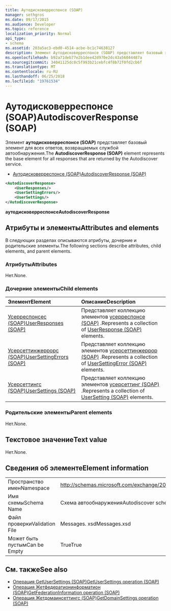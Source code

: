 ```yaml
---
title: Аутодисковерреспонсе (SOAP)
manager: sethgros
ms.date: 09/17/2015
ms.audience: Developer
ms.topic: reference
localization_priority: Normal
api_type:
- schema
ms.assetid: 203a5ac3-ebd0-4514-acbe-bc1c74638127
description: Элемент Аутодисковерреспонсе (SOAP) представляет базовый элемент для всех ответов, возвращаемых службой автообнаружения.
ms.openlocfilehash: b92a71deb77e2b1dee42d970e2dc43a56044487a
ms.sourcegitcommit: 34041125dc8c5f993b21cebfc4f8b72f0fd2cb6f
ms.translationtype: MT
ms.contentlocale: ru-RU
ms.lasthandoff: 06/25/2018
ms.locfileid: "19761534"
---
```

# <a name="autodiscoverresponse-soap"></a><span data-ttu-id="ff4e9-103">Аутодисковерреспонсе (SOAP)</span><span class="sxs-lookup"><span data-stu-id="ff4e9-103">AutodiscoverResponse (SOAP)</span></span>

<span data-ttu-id="ff4e9-104">Элемент **аутодисковерреспонсе (SOAP)** представляет базовый элемент для всех ответов, возвращаемых службой автообнаружения.</span><span class="sxs-lookup"><span data-stu-id="ff4e9-104">The **AutodiscoverResponse (SOAP)** element represents the base element for all responses that are returned by the Autodiscover service.</span></span> 
  
- [<span data-ttu-id="ff4e9-105">Аутодисковерреспонсе (SOAP)</span><span class="sxs-lookup"><span data-stu-id="ff4e9-105">AutodiscoverResponse (SOAP)</span></span>](autodiscoverresponse-soap.md)
  
```XML
<AutodiscoverResponse>
    <UserResponses/>
    <UserSettingErrors/>
    <UserSettings/>
</AutodiscoverResponse>

```

 <span data-ttu-id="ff4e9-106">**аутодисковерреспонсе**</span><span class="sxs-lookup"><span data-stu-id="ff4e9-106">**AutodiscoverResponse**</span></span>
## <a name="attributes-and-elements"></a><span data-ttu-id="ff4e9-107">Атрибуты и элементы</span><span class="sxs-lookup"><span data-stu-id="ff4e9-107">Attributes and elements</span></span>

<span data-ttu-id="ff4e9-108">В следующих разделах описываются атрибуты, дочерние и родительские элементы.</span><span class="sxs-lookup"><span data-stu-id="ff4e9-108">The following sections describe attributes, child elements, and parent elements.</span></span>
  
### <a name="attributes"></a><span data-ttu-id="ff4e9-109">Атрибуты</span><span class="sxs-lookup"><span data-stu-id="ff4e9-109">Attributes</span></span>

<span data-ttu-id="ff4e9-110">Нет.</span><span class="sxs-lookup"><span data-stu-id="ff4e9-110">None.</span></span>
  
### <a name="child-elements"></a><span data-ttu-id="ff4e9-111">Дочерние элементы</span><span class="sxs-lookup"><span data-stu-id="ff4e9-111">Child elements</span></span>

|<span data-ttu-id="ff4e9-112">**Элемент**</span><span class="sxs-lookup"><span data-stu-id="ff4e9-112">**Element**</span></span>|<span data-ttu-id="ff4e9-113">**Описание**</span><span class="sxs-lookup"><span data-stu-id="ff4e9-113">**Description**</span></span>|
|:-----|:-----|
|[<span data-ttu-id="ff4e9-114">Усерреспонсес (SOAP)</span><span class="sxs-lookup"><span data-stu-id="ff4e9-114">UserResponses (SOAP)</span></span>](userresponses-soap.md) <br/> |<span data-ttu-id="ff4e9-115">Представляет коллекцию элементов [усерреспонсе (SOAP)](userresponse-soap.md) .</span><span class="sxs-lookup"><span data-stu-id="ff4e9-115">Represents a collection of [UserResponse (SOAP)](userresponse-soap.md) elements.</span></span>  <br/> |
|[<span data-ttu-id="ff4e9-116">Усерсеттинжеррорс (SOAP)</span><span class="sxs-lookup"><span data-stu-id="ff4e9-116">UserSettingErrors (SOAP)</span></span>](usersettingerrors-soap.md) <br/> |<span data-ttu-id="ff4e9-117">Представляет коллекцию элементов [усерсеттинжеррор (SOAP)](usersettingerror-soap.md) .</span><span class="sxs-lookup"><span data-stu-id="ff4e9-117">Represents a collection of [UserSettingError (SOAP)](usersettingerror-soap.md) elements.</span></span>  <br/> |
|[<span data-ttu-id="ff4e9-118">Усерсеттингс (SOAP)</span><span class="sxs-lookup"><span data-stu-id="ff4e9-118">UserSettings (SOAP)</span></span>](usersettings-soap.md) <br/> |<span data-ttu-id="ff4e9-119">Представляет коллекцию элементов [усерсеттинг (SOAP)](usersetting-soap.md) .</span><span class="sxs-lookup"><span data-stu-id="ff4e9-119">Represents a collection of [UserSetting (SOAP)](usersetting-soap.md) elements.</span></span>  <br/> |
   
### <a name="parent-elements"></a><span data-ttu-id="ff4e9-120">Родительские элементы</span><span class="sxs-lookup"><span data-stu-id="ff4e9-120">Parent elements</span></span>

<span data-ttu-id="ff4e9-121">Нет.</span><span class="sxs-lookup"><span data-stu-id="ff4e9-121">None.</span></span>
  
## <a name="text-value"></a><span data-ttu-id="ff4e9-122">Текстовое значение</span><span class="sxs-lookup"><span data-stu-id="ff4e9-122">Text value</span></span>

<span data-ttu-id="ff4e9-123">Нет.</span><span class="sxs-lookup"><span data-stu-id="ff4e9-123">None.</span></span>
  
## <a name="element-information"></a><span data-ttu-id="ff4e9-124">Сведения об элементе</span><span class="sxs-lookup"><span data-stu-id="ff4e9-124">Element information</span></span>

|||
|:-----|:-----|
|<span data-ttu-id="ff4e9-125">Пространство имен</span><span class="sxs-lookup"><span data-stu-id="ff4e9-125">Namespace</span></span>  <br/> |http://schemas.microsoft.com/exchange/2010/Autodiscover  <br/> |
|<span data-ttu-id="ff4e9-126">Имя схемы</span><span class="sxs-lookup"><span data-stu-id="ff4e9-126">Schema Name</span></span>  <br/> |<span data-ttu-id="ff4e9-127">Схема автообнаружения</span><span class="sxs-lookup"><span data-stu-id="ff4e9-127">Autodiscover schema</span></span>  <br/> |
|<span data-ttu-id="ff4e9-128">Файл проверки</span><span class="sxs-lookup"><span data-stu-id="ff4e9-128">Validation File</span></span>  <br/> |<span data-ttu-id="ff4e9-129">Messages. xsd</span><span class="sxs-lookup"><span data-stu-id="ff4e9-129">Messages.xsd</span></span>  <br/> |
|<span data-ttu-id="ff4e9-130">Может быть пустым</span><span class="sxs-lookup"><span data-stu-id="ff4e9-130">Can be Empty</span></span>  <br/> |<span data-ttu-id="ff4e9-131">True</span><span class="sxs-lookup"><span data-stu-id="ff4e9-131">True</span></span>  <br/> |
   
## <a name="see-also"></a><span data-ttu-id="ff4e9-132">См. также</span><span class="sxs-lookup"><span data-stu-id="ff4e9-132">See also</span></span>

- [<span data-ttu-id="ff4e9-133">Операция GetUserSettings (SOAP)</span><span class="sxs-lookup"><span data-stu-id="ff4e9-133">GetUserSettings operation (SOAP)</span></span>](getusersettings-operation-soap.md)
- [<span data-ttu-id="ff4e9-134">Операция Жетфедератионинформатион (SOAP)</span><span class="sxs-lookup"><span data-stu-id="ff4e9-134">GetFederationInformation operation (SOAP)</span></span>](getfederationinformation-operation-soap.md)
- [<span data-ttu-id="ff4e9-135">Операция Жетдомаинсеттингс (SOAP)</span><span class="sxs-lookup"><span data-stu-id="ff4e9-135">GetDomainSettings operation (SOAP)</span></span>](getdomainsettings-operation-soap.md)

